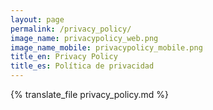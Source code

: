 ```yaml
---
layout: page
permalink: /privacy_policy/
image_name: privacypolicy_web.png
image_name_mobile: privacypolicy_mobile.png
title_en: Privacy Policy
title_es: Política de privacidad
---
```


{% translate_file privacy_policy.md %}
